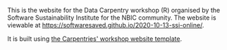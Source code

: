 
This is the website for the Data Carpentry workshop (R) organised by the Software Sustainability Institute for the NBIC community. The website is viewable at https://softwaresaved.github.io/2020-10-13-ssi-online/.

It is built using [the Carpentries' workshop website template](https://github.com/carpentries/workshop-template).

